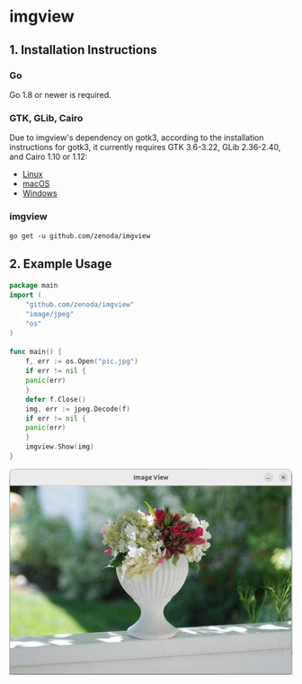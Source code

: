 # imgview

## 1. Installation Instructions
### Go
Go 1.8 or newer is required.

### GTK, GLib, Cairo
Due to imgview's dependency on gotk3, according to the installation instructions for gotk3, it currently requires GTK 3.6-3.22, GLib 2.36-2.40, and Cairo 1.10 or 1.12:

- [Linux](https://github.com/gotk3/gotk3/wiki/Installing-on-Linux)
- [macOS](https://github.com/gotk3/gotk3/wiki/Installing-on-macOS)
- [Windows](https://github.com/gotk3/gotk3/wiki/Installing-on-Windows)

### imgview

```
go get -u github.com/zenoda/imgview
```

## 2. Example Usage
```go
package main
import (
    "github.com/zenoda/imgview"
    "image/jpeg"
    "os"
)

func main() {
    f, err := os.Open("pic.jpg")
    if err != nil {
    panic(err)
    }
    defer f.Close()
    img, err := jpeg.Decode(f)
    if err != nil {
    panic(err)
    }
    imgview.Show(img)
}
```
![imgview.png](documents/images/imgview.png)